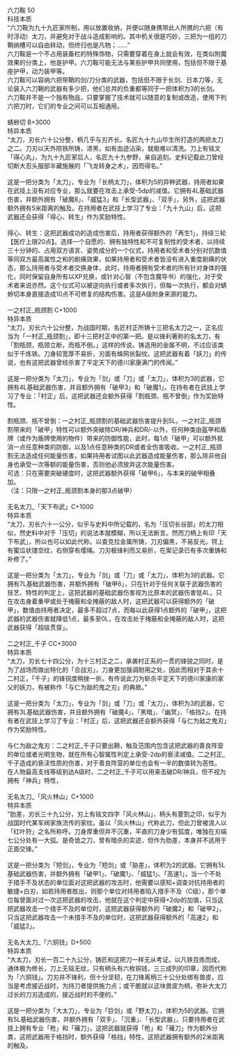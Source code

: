 <title>铁之德川刀六握</title>
<meta name="GENERATOR" content="WinCHM">
<meta http-equiv="Content-Type" content="text/html; charset=gb2312">
<br>六刀鞍  50
<br>科技本质
<br>“六刀鞍为九十九匠家所制，用以放置收纳，并便以随身携带此人所携的六把（有时浮动）太刀，并避免对于战斗造成影响的。其中机关很是巧妙，三把为一组的刀鞘纳槽可以自由转动，但终归也是凡物；……”
<br>六刀鞍是一个不占用装备栏的特殊饰物，只需要穿着在身上就会有效，在类似附魔效果的分类上，他是护甲。六刀鞍可能无法与某些护甲共同使用，包括但不限于基座护甲，动力装甲等。
<br>六刀鞍可以容纳六把带鞘的剑/刀分类的武器，包括但不限于长剑、日本刀等，无论装入六刀鞘的武器有多少把，他们总共的负重都等同于一把体积为3的长剑。
<br>六刀鞍并不是一个独有物品，只要掌握了技术就可以随意的复制或改造，使用下列六把刀时，它们的专业之间可以互相通用。
<br>
<br>蜻蛉切 B+3000
<br>特异本质
<br>“太刀，刃长六十公分整，柄几乎与刃齐长，名匠九十九山毕生所打造的两把太刀之二。刀刃以天外陨铁所铸，漆黑，如有血迹沾染，就极难以清洗。刀上有铭文「得心丸」，为九十九匠家后人，名匠九十九参野，亲自追刻。史料记载此刀曾经切断大忍头服部半藏施展的「飞龙转身之术」，因而得名。”
<br>
<br>这是一把分类为「太刀」，专业为「长柄太刀」，体积为5的异种武器，持用者如果在武技上没有对应专业，那么就要在攻击上承受-5dp的减值。它拥有4L基础武器伤害，并额外拥有「破魔8」、「威猛3」和「长型武器」、「双手」，另外，这把武器额外拥有5米距离的触及。在持用者在武技上学习了专业：「九十九山」后，这把武器还会获得「得心、转生」作为奖励特性。
<br>
<br>得心、转生：这把武器成功的造成伤害后，持用者获得额外的「再生1」，持续三轮【医疗上限20点】。选择一个自愿的、拥有独特性和不可复制性的受术者，以持续三十分钟的、占用双方语言、姿势成分的一个仪式，持用者和受术者分别对抗数值等同双方最高属性之和的剧痛效果，如果持用者和受术者皆没有进入重度剧痛的状态，那么持用者与受术者交换身体，此时，持用者拥有受术者的所有针对身体的强化，同时保留自身所有以XP兑换，或针对心智（不包含魔导书）的强化，对于受术者来说亦然。这个仪式可以被逆向执行或者多次执行，但每一次执行，都会对蜻蛉切本身直接造成10点不可修复的结构伤害。这是A级附身来源的能力。
<br>
<br>一之村正_瓶颈割 C+1000
<br>特异本质
<br>“太刀，刃长六十公分整，为战国时期，名匠村正所铸十三把名太刀之一，正名应当为「一村正_瓶颈割」，即十三把村正中的第一把。是以锋利著称的名太刀，有「割瓶颈，瓶颈立断，而瓶不倒。」这样的传说。铸造用的金属不明，不过应该类似于千炼铁。刀身较宽厚不易折，刃面有蛛网状裂纹。这把武器有着「妖刀」的传说，也有这把武器曾经杀害了平定天下的德川家康满门的传闻。”
<br>
<br>这是一把分类为「太刀」，专业为「剑」或「刀」或「太刀」，体积为3的武器，它拥有4L基础武器伤害，并且额外拥有「破甲3」和「破魔1」。在持有者在武技上学习了专业：「村正」后，这把武器还会额外获得「割瓶颈、瓶不曾倒」作为奖励特性。
<br>
<br>割瓶颈、瓶不曾倒：一之村正_瓶颈割的基础武器伤害提升到5L，一之村正_瓶颈割带来的「破甲」特性可以额外突破除DR/神兵和DR/-以外，任何种类由盔甲和盾牌（或作为盾牌使用的物件）带来的防御性能，此时，每1点「破甲」可以额外抵消一点任意种类的防御，以及1点任意种类的DR或者全伤害吸收。一之村正_瓶颈割无法造成任何能量伤害，如果持用者试图以此武器造成能量伤害，那么除非他自身也承受一次等额的能量伤害，否则他必须放弃这次能量伤害。
<br>可选：只在需要突破硬度时，这把武器额外获得「破甲6」，与本来的破甲相叠加。
<br>（注：只限一之村正_瓶颈割本身的那3点破甲）
<br>
<br>无名太刀_「天下布武」C+1000
<br>特异本质
<br>“太刀，刃长六十一公分，似乎与史料中所记载的，名为「压切长谷部」的太刀相似，然史料中对于「压切」的说法本就模糊，所以无法断言。然而刀柄上有印「天下布武」，所以也可以如此代称。以查克拉金属所铸，刀刃偏黑，不易反光。锷上有蜜瓜状镂空纹，右侧穿有缨绳。刀刃极锋利而又易折，在案记录已有多次重铸和补修了。”
<br>
<br>这是一把分类为「太刀」，专业为「剑」或「刀」或「太刀」，体积为3的武器。它拥有7L基础武器伤害，并额外拥有「破甲6」，只在针对于任何关联于武器伤害的技艺、特性的判定上，这把武器的基础武器伤害视为比原本的武器伤害低4L，只在攻击身着重甲或处于掩蔽和全掩蔽的敌人时，这把武器可以获得额外的「破甲」，数值由持用者决定，最多不超过7点，而每以此获得1点额外的「破甲」，这把武器的武器伤害就降低1点，最多至0L，在攻击处于掩蔽和全掩蔽的敌人时，这把武器获得「超级贯穿」。
<br>
<br>二之村正_千子 CC+3000
<br>特异本质
<br>“太刀，刃长七十四公分，为十三村正之二，承袭村正系的一贯的锋锐之同时，是为了战场而做出特化的「合战刃」，刀身更加强调耐用之处，因此而相对于其余十二村正，「千子」的锋锐度稍挫一折。有传说此刀为斩杀平定天下的德川家康的家父的妖刀，有被称作「与仁为敌的鬼之刃」的典故。”
<br>
<br>这是一把分类为「太刀」，专业为「剑」或「刀」或「太刀」，体积为3的武器，它拥有3L基础武器伤害，并且额外拥有「破魔4」，「黑暗」、「幽冥」、「格挡2」。在持有者在武技上学习了专业：「村正」后，这把武器还会额外获得「与仁为敌之鬼刃」作为奖励特性。
<br>
<br>与仁为敌之鬼刃：二之村正_千子只要出鞘，触及范围内包含这把武器的善良阵营的单位或者光明生物，就在所有心智属性判定上承受-2dp的亵渎减值。二之村正_千子造成的亵渎性质的伤害，对于善良阵营的单位也会有一半的数值转为恶性。
<br>在人物最高支线等级到达A级时，二之村正_千子可以用来击破DR/神兵，但不视为拥有「神兵」特性，
<br>
<br>无名太刀_「风火林山」C+1000
<br>特异本质
<br>“肋差，刃长三十九公分，刃上有铭文四字「风火林山」，柄头有菱割之印，似乎为战国时代某军阀家族流传的家纹。虽以「风火林山」代称此刀，但此刀曾被浪人以「红叶狩」之名所称呼。刀身厚重但并不沉重，平直的刀身少有弧度，唯独在刃端七公分处有一大弧。是奇诡之刀，曾有暗杀的实迹，但作为肋差，本身并不适用于正面交锋。”
<br>
<br>这是一把分类为「短剑」，专业为「短剑」或「胁差」，体积为2的武器。它拥有5L基础武器伤害，并额外拥有「破甲1」、「破魔1」、「威猛1」、「高速1」，当一个不处于措手不及状态的单位面对这把武器的攻击时，他需要以感知+调查对抗持用者的敏捷+白刃，如若持用者胜出，则那个单位对持用者陷入措手不及（C级），那个单位每曾面对过一次这把武器的攻击，他就在这个判定中获得+2dp的加值，只当这把武器攻击一个措手不及的单位时，这把武器获得额外的「破魔2」和「破甲2」，只当这把武器攻击一个未措手不及的单位时，这把武器获得额外的「高速2」和「威猛2」。
<br>
<br>无名大太刀_「六铜钱」D+500
<br>特异本质
<br>“大太刀，刃长一百二十九公分，铸匠和这把刀一样无从考证。以凡铁百炼而成，通体极为修长，刀上无铭无纹，只有柄头有六枚铜钱，三三成列的印章，因而代称为「六铜钱」。刀刃并不锋利，但十分坚韧，在刀锋离柄三十公分处绑有兽皮，应当是考虑接近战时，为持刀者提供施力点；或干脆就以这块兽皮为柄，弥补大太刀过长的刀刃造成的，接近战时的不便的。”
<br>
<br>这是一把分类为「大太刀」，专业为「巨剑」或「野太刀」，体积为5的武器。它拥有5L基础武器伤害，并额外拥有「双手」、「沉重」、「长型武器」，只要持用者在武技上拥有专业「枪」和「薙刀」，这把武器就获得「枪」和「薙刀」作为额外分类，这把武器用于格挡时，额外获得「格挡」特性，这把武器拥有额外的2米距离的触及。